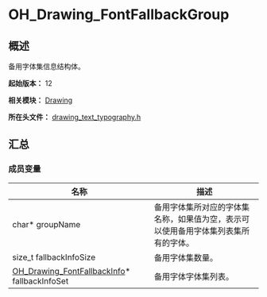 # OH_Drawing_FontFallbackGroup
<!--Kit: ArkGraphics 2D-->
<!--Subsystem: Graphics-->
<!--Owner: @oh_wangxk;@gmiao522;@Lem0nC-->
<!--SE: @liumingxiang-->
<!--TSE: @yhl0101-->
## 概述

备用字体集信息结构体。

**起始版本：** 12

**相关模块：** [Drawing](capi-drawing.md)

**所在头文件：** [drawing_text_typography.h](capi-drawing-text-typography-h.md)

## 汇总

### 成员变量

| 名称                                         | 描述                                                         |
| -------------------------------------------- | ------------------------------------------------------------ |
| char* groupName                              | 备用字体集所对应的字体集名称，如果值为空，表示可以使用备用字体集列表集所有的字体。 |
| size_t fallbackInfoSize                      | 备用字体集数量。                                             |
| [OH_Drawing_FontFallbackInfo](capi-drawing-oh-drawing-fontfallbackinfo.md)* fallbackInfoSet | 备用字体字体集列表。                                         |

